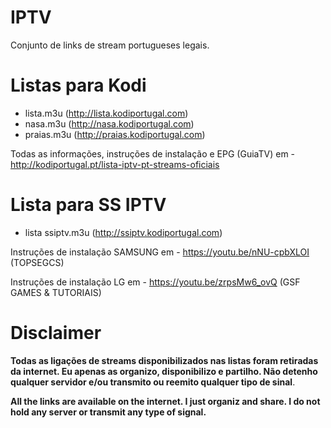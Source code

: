 # IPTV
Conjunto de links de stream portugueses legais.

# Listas para Kodi
- lista.m3u (http://lista.kodiportugal.com)
- nasa.m3u (http://nasa.kodiportugal.com)
- praias.m3u (http://praias.kodiportugal.com)

Todas as informações, instruções de instalação e EPG (GuiaTV) em - http://kodiportugal.pt/lista-iptv-pt-streams-oficiais

# Lista para SS IPTV
- lista ssiptv.m3u (http://ssiptv.kodiportugal.com)

Instruções de instalação SAMSUNG em - https://youtu.be/nNU-cpbXLOI (TOPSEGCS)

Instruções de instalação LG em - https://youtu.be/zrpsMw6_ovQ (GSF GAMES & TUTORIAIS)

# Disclaimer
<b>Todas as ligações de streams disponibilizados nas listas foram retiradas da internet. Eu apenas as organizo, disponibilizo e partilho. Não detenho qualquer servidor e/ou transmito ou reemito qualquer tipo de sinal</b>.

<b>All the links are available on the internet. I just organiz and share. I do not hold any server or transmit any type of signal.</b>
